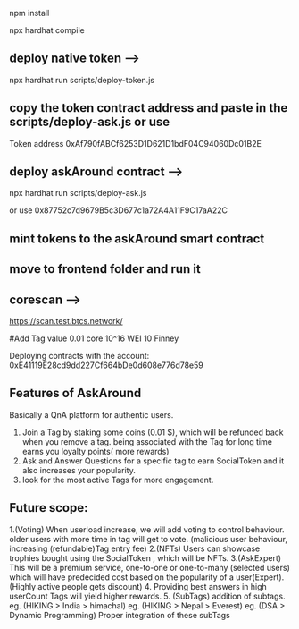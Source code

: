 npm install

npx  hardhat compile

## deploy native token -->
npx hardhat run scripts/deploy-token.js

## copy the token contract address and paste in the scripts/deploy-ask.js or use 
Token address 0xAf790fABCf6253D1D621D1bdF04C94060Dc01B2E


## deploy  askAround contract -->
npx hardhat run scripts/deploy-ask.js

or use
0x87752c7d9679B5c3D677c1a72A4A11F9C17aA22C


## mint tokens to the askAround smart contract

## move to frontend folder and run it

## corescan -->
https://scan.test.btcs.network/


#Add Tag value 
0.01 core
10^16 WEI
10 Finney 


Deploying contracts with the account: 0xE41119E28cd9dd227Cf664bDe0d608e776d78e59



## Features of AskAround
Basically a QnA platform for authentic users.
1. Join a Tag by staking some coins (0.01 $), which will be refunded back when you remove a tag. being associated with the Tag for long time earns you loyalty points( more rewards)
2. Ask and Answer Questions for a specific tag to earn SocialToken and it also increases your popularity.
3. look for the most active Tags for more engagement.


## Future scope:
1.(Voting) When userload increase, we will add voting to control behaviour. older users with more time in tag will get to vote. 
  (malicious user behaviour, increasing (refundable)Tag entry fee)
2.(NFTs) Users can showcase trophies bought using the SocialToken , which will be NFTs.
3.(AskExpert) This will be a premium service, one-to-one or one-to-many (selected users) which will have predecided cost based on the popularity of a user(Expert). (Highly active people gets discount)
4. Providing best answers in high userCount Tags will yield higher rewards.
5. (SubTags) addition of subtags. 
eg. (HIKING > India > himachal)
 eg. (HIKING > Nepal > Everest)
 eg. (DSA > Dynamic Programming)
 Proper integration of these subTags
